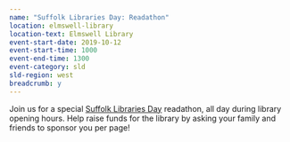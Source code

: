 ```yaml
---
name: "Suffolk Libraries Day: Readathon"
location: elmswell-library
location-text: Elmswell Library
event-start-date: 2019-10-12
event-start-time: 1000
event-end-time: 1300
event-category: sld
sld-region: west
breadcrumb: y
---
```


Join us for a special [Suffolk Libraries Day](/suffolk-libraries-day) readathon, all day during library opening hours. Help raise funds for the library by asking your family and friends to sponsor you per page!
